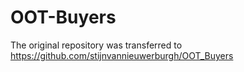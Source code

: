 # OOT-Buyers

The original repository was transferred to https://github.com/stijnvannieuwerburgh/OOT_Buyers
